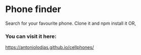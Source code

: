 # Phone finder
Search for your favourite phone. Clone it and npm install it OR,

### You can visit it here:
https://antoniolodias.github.io/cellphones/
